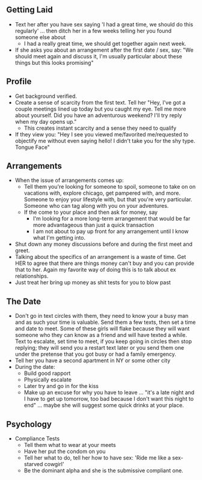 ## Getting Laid
* Text her after you have sex saying 'I had a great time, we should do this regularly' ... then
 ditch her in a few weeks telling her you found someone else about 
   * I had a really great time, we should get together again next week.
* If she asks you about an arrangement after the first date / sex, say: "We should meet again and
 discuss it, I'm usually particular about these things but this looks promising"
 
 
## Profile
* Get background verified.
* Create a sense of scarcity from the first text. Tell her "Hey, I've got a couple meetings
lined up today but you caught my eye. Tell me more about yourself. Did you have an adventurous
  weekend? I'll try reply when my day opens up."
  * This creates instant scarcity and a sense they need to qualify
* If they view you: "Hey I see you viewed me/favorited me/requested to objectify me without even
saying hello! I didn't take you for the shy type. Tongue Face"  

## Arrangements
* When the issue of arrangements comes up:
  * Tell them you're looking for someone to spoil, someone to take on on vacations with, explore
   chicago, get pampered with, and more. Someone to enjoy your lifestyle with, but that you're
   very particular. Someone who can tag along with you on your adventures.
  * If the come to your place and then ask for money, say
    * I'm looking for a more long-term arrangement that would be far more advantageous than just a
     quick transaction
    * I am not about to pay up front for any arrangement until I know what I'm getting into.
* Shut down any money discussions before and during the first meet and greet.
* Talking about the specifics of an arrangement is a waste of time. Get HER to agree that there
are things money can't buy and you can provide that to her. Again my favorite way of doing this
is to talk about ex relationships. 
* Just treat her bring up money as shit tests for you to blow past

## The Date
* Don't go in text circles with them, they need to know your a busy man and as such your
time is valuable. Send them a few texts, then set a time and date to meet. Some of these girls
will flake because they will want someone who they can know as a friend and will have texted a
while. Text to escalate, set time to meet, if you keep going in circles then stop replying; they
will send you a restart text later or you send them one under the pretense that you got busy or
had a family emergency.
* Tell her you have a second apartment in NY or some other city 
* During the date:
  * Build good rapport
  * Physically escalate
  * Later try and go in for the kiss
  * Make up an excuse for why you have to leave ... "it's a late night and I have to get up
   tomorrow, too bad because I don't want this night to end" ... maybe she will suggest some
   quick drinks at your place.
   
## Psychology   
* Compliance Tests
  * Tell them what to wear at your meets
  * Have her put the condom on you
  * Tell her what to do, tell her how to have sex: 'Ride me like a sex-starved cowgirl'
  * Be the dominant alpha and she is the submissive compliant one.
  
  
  
